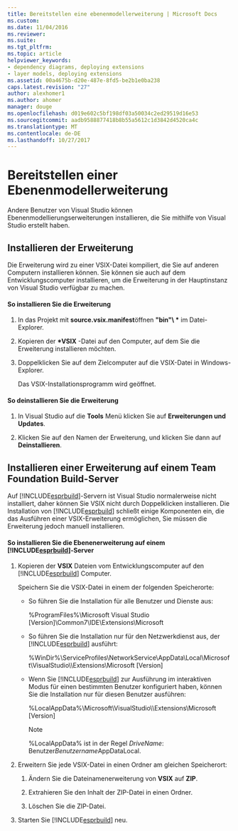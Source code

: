 ```yaml
---
title: Bereitstellen eine ebenenmodellerweiterung | Microsoft Docs
ms.custom: 
ms.date: 11/04/2016
ms.reviewer: 
ms.suite: 
ms.tgt_pltfrm: 
ms.topic: article
helpviewer_keywords:
- dependency diagrams, deploying extensions
- layer models, deploying extensions
ms.assetid: 00a4675b-d20e-487e-8fd5-be2b1e0ba238
caps.latest.revision: "27"
author: alexhomer1
ms.author: ahomer
manager: douge
ms.openlocfilehash: d019e602c5bf198df03a50034c2ed29519d16e53
ms.sourcegitcommit: aadb9588877418b8b55a5612c1d3842d4520ca4c
ms.translationtype: MT
ms.contentlocale: de-DE
ms.lasthandoff: 10/27/2017
---
```

# <a name="deploy-a-layer-model-extension"></a>Bereitstellen einer Ebenenmodellerweiterung
Andere Benutzer von Visual Studio können Ebenenmodellierungserweiterungen installieren, die Sie mithilfe von Visual Studio erstellt haben.  
  
## <a name="installing-your-extension"></a>Installieren der Erweiterung  
 Die Erweiterung wird zu einer VSIX-Datei kompiliert, die Sie auf anderen Computern installieren können. Sie können sie auch auf dem Entwicklungscomputer installieren, um die Erweiterung in der Hauptinstanz von Visual Studio verfügbar zu machen.  
  
#### <a name="to-install-the-extension"></a>So installieren Sie die Erweiterung  
  
1.  In das Projekt mit **source.vsix.manifest**öffnen **"bin"\\ \***  im Datei-Explorer.  
  
2.  Kopieren der  **\*VSIX** -Datei auf den Computer, auf dem Sie die Erweiterung installieren möchten.  
  
3.  Doppelklicken Sie auf dem Zielcomputer auf die VSIX-Datei in Windows-Explorer.  
  
     Das VSIX-Installationsprogramm wird geöffnet.  
  
#### <a name="to-uninstall-the-extension"></a>So deinstallieren Sie die Erweiterung  
  
1.  In Visual Studio auf die **Tools** Menü klicken Sie auf **Erweiterungen und Updates**.  
  
2.  Klicken Sie auf den Namen der Erweiterung, und klicken Sie dann auf **Deinstallieren**.  
  
## <a name="installing-an-extension-on-a-team-foundation-build-server"></a>Installieren einer Erweiterung auf einem Team Foundation Build-Server  
 Auf [!INCLUDE[esprbuild](../misc/includes/esprbuild_md.md)]-Servern ist Visual Studio normalerweise nicht installiert, daher können Sie VSIX nicht durch Doppelklicken installieren. Die Installation von [!INCLUDE[esprbuild](../misc/includes/esprbuild_md.md)] schließt einige Komponenten ein, die das Ausführen einer VSIX-Erweiterung ermöglichen, Sie müssen die Erweiterung jedoch manuell installieren.  
  
#### <a name="to-install-your-layer-extension-on-a-includeesprbuildmiscincludesesprbuildmdmd-server"></a>So installieren Sie die Ebenenerweiterung auf einem [!INCLUDE[esprbuild](../misc/includes/esprbuild_md.md)]-Server  
  
1.  Kopieren der **VSIX** Dateien vom Entwicklungscomputer auf den [!INCLUDE[esprbuild](../misc/includes/esprbuild_md.md)] Computer.  
  
     Speichern Sie die VSIX-Datei in einem der folgenden Speicherorte:  
  
    -   So führen Sie die Installation für alle Benutzer und Dienste aus:  
  
         %ProgramFiles%\Microsoft Visual Studio [Version]\Common7\IDE\Extensions\Microsoft  
  
    -   So führen Sie die Installation nur für den Netzwerkdienst aus, der [!INCLUDE[esprbuild](../misc/includes/esprbuild_md.md)] ausführt:  
  
         %WinDir%\ServiceProfiles\NetworkService\AppData\Local\Microsoft\VisualStudio\\\Extensions\Microsoft [Version]  
  
    -   Wenn Sie [!INCLUDE[esprbuild](../misc/includes/esprbuild_md.md)] zur Ausführung im interaktiven Modus für einen bestimmten Benutzer konfiguriert haben, können Sie die Installation nur für diesen Benutzer ausführen:  
  
         %LocalAppData%\Microsoft\VisualStudio\\\Extensions\Microsoft [Version]  
  
        > [!NOTE]
        >  %LocalAppData% ist in der Regel *DriveName*: Benutzer*Benutzername*AppDataLocal.  
  
2.  Erweitern Sie jede VSIX-Datei in einen Ordner am gleichen Speicherort:  
  
    1.  Ändern Sie die Dateinamenerweiterung von **VSIX** auf **ZIP**.  
  
    2.  Extrahieren Sie den Inhalt der ZIP-Datei in einen Ordner.  
  
    3.  Löschen Sie die ZIP-Datei.  
  
3.  Starten Sie [!INCLUDE[esprbuild](../misc/includes/esprbuild_md.md)] neu.
